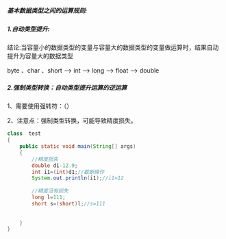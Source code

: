 ##### 基本数据类型之间的运算规则:

<!--前提:这里讨论只是7种基本数据类型变量间的运算。不包含boolean类型的。-->

##### 1.自动类型提升:

结论:当容量小的数据类型的变量与容量大的数据类型的变量做运算时，结果自动提升为容量大的数据类型

byte 、char 、short --> int --> long --> float --> double

<!--特别的:当byte、char、short三种类型的变量做运算时，结果为int型-->

##### 2.强制类型转换：自动类型提升运算的逆运算

1、需要使用强转符：（）

2、注意点：强制类型转换，可能导致精度损失。

```Java
class  test
{
	public static void main(String[] args) 
	{
        //精度损失
		double d1-12.9;
        int i1=(int)d1;//截断操作
        System.out.println(i1);//i1=12
        
        //精度没有损失
        long l=111;
        short s=(short)l;//s=111
        
        
	}
}

```

<!--整形常量，默认类型为int类型-->

<!--浮点型常量，默认类型为double类型-->

<!--说明:此时的容量大小指的是，表示数的范围的大和小。比如:float容量要大于long的容量-->